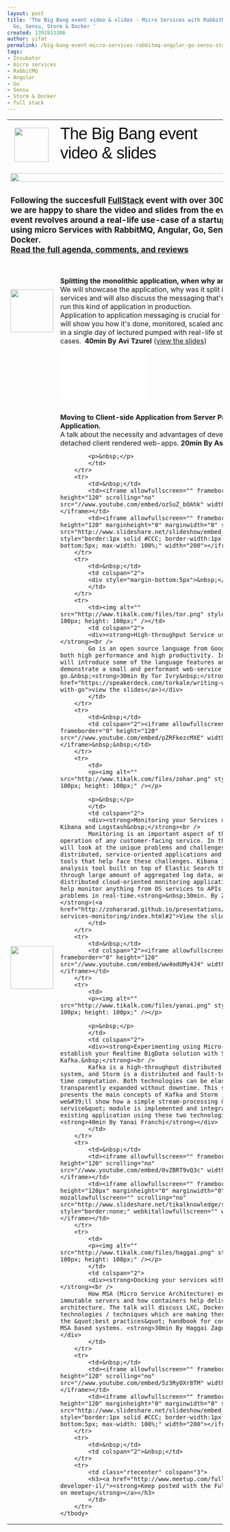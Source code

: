 ```yaml
---
layout: post
title: 'The Big Bang event video & slides - Micro Services with RabbitMQ, Angular,
  Go, Sensu, Storm & Docker '
created: 1391933386
author: yifat
permalink: /big-bang-event-micro-services-rabbitmq-angular-go-sensu-storm-docker
tags:
- Incubator
- micro services
- RabbitMQ
- Angular
- Go
- Sensu
- Storm & Docker
- full stack
---
```

<table border="0" cellpadding="2" cellspacing="2" style="width: 100%;">
	<tbody>
		<tr>
			<td style="width: 105px;">
			<p>&nbsp;&nbsp;<img alt="" src="http://www.tikalk.com/files/fullstack-logo.png" style="line-height: 1.6em; width: 80px; height: 80px;" /></p>
			</td>
			<td colspan="2">
			<p itemprop="name" style="color: rgba(0, 0, 0, 0.952941); font-family: Whitney, helvetica, arial, sans-serif; margin: 0px; padding: 0px 0px 9px; line-height: 1.1; font-weight: 700; font-size: 38px; letter-spacing: -0.75px;"><span style="font-weight: normal; line-height: 1.2em;">The Big Bang event&nbsp;</span><br />
			<span style="font-weight: normal; line-height: 1.2em;">video &amp;&nbsp;slides</span></p>
			</td>
		</tr>
		<tr>
			<td colspan="3"><img alt="" src="http://www.tikalk.com/files/fs-event2.png" style="height: 100%; width: 100%;" /></td>
		</tr>
		<tr>
			<td colspan="3">
			<h3>Following the succesfull <a href="http://www.meetup.com/full-stack-developer-il/">FullStack</a> event with over 300 members, we are happy to share the video and slides from the event. This event revolves around a real-life use-case of a startup growth using micro Services with RabbitMQ, Angular, Go, Sensu, Storm &amp; Docker.<br />
			<a href="http://www.meetup.com/full-stack-developer-il/events/155911442/">Read the full agenda, comments, and reviews</a></h3>
			</td>
		</tr>
		<tr>
			<td colspan="3">&nbsp;</td>
		</tr>
		<tr>
			<td><img alt="" src="http://www.tikalk.com/files/avitz.png" style="width: 100px; height: 100px; float: left;" /></td>
			<td colspan="2">
			<div><strong>Splitting the monolithic application, when why and how?&nbsp;</strong><br />
			We will showcase the application, why was it split into several services and will also discuss the messaging that&#39;s required to run this kind of application in production. &nbsp;<br />
			Application to application messaging is crucial for this to work, we will show you how it&#39;s done, monitored, scaled and deployed, all in a single day of lectured pumped with real-life stories and use-cases. &nbsp;<strong>40min By Avi Tzurel</strong> (<a href="https://speakerdeck.com/kensodev/scaling-extending-and-expanding-your-apps-through-messaging">view the slides</a>)</div>
			</td>
		</tr>
		<tr>
			<td>&nbsp;</td>
			<td><iframe allowfullscreen="" frameborder="0" height="120" src="//www.youtube.com/embed/sAdVFD7W4GU" width="200"></iframe></td>
		</tr>
		<tr>
			<td colspan="3">&nbsp;</td>
		</tr>
		<tr>
			<td><img alt="" src="http://www.tikalk.com/files/assaf_g.png" style="width: 100px; height: 100px;" /></td>
			<td colspan="2">
			<div><strong>Moving to Client-side Application from Server Page Application. </strong><br />
			A talk about the necessity and advantages of developing UI as detached client rendered web-apps.&nbsp;<strong>20min By Assaf Gannon</strong>&nbsp;</div>

			<p>&nbsp;</p>
			</td>
		</tr>
		<tr>
			<td>&nbsp;</td>
			<td><iframe allowfullscreen="" frameborder="0" height="120" scrolling="no" src="//www.youtube.com/embed/ozSuZ_bOAhk" width="200"></iframe></td>
			<td><iframe allowfullscreen="" frameborder="0" height="120" marginheight="0" marginwidth="0" scrolling="no" src="http://www.slideshare.net/slideshow/embed_code/30574926" style="border:1px solid #CCC; border-width:1px 1px 0; margin-bottom:5px; max-width: 100%;" width="200"></iframe></td>
		</tr>
		<tr>
			<td>&nbsp;</td>
			<td colspan="2">
			<div style="margin-bottom:5px">&nbsp;</div>
			</td>
		</tr>
		<tr>
			<td><img alt="" src="http://www.tikalk.com/files/tor.png" style="width: 100px; height: 100px;" />​</td>
			<td colspan="2">
			<div><strong>High-throughput Service using Go&nbsp;</strong><br />
			Go is an open source language from Google, combines both high performance and high productivity. In this talk I will introduce some of the language features and will demonstrate a small and performant web-service written in go.&nbsp;<strong>30min By Tor Ivry&nbsp;</strong>(<a href="https://speakerdeck.com/torkale/writing-web-services-with-go">view the slides</a>)</div>
			</td>
		</tr>
		<tr>
			<td>&nbsp;</td>
			<td colspan="2"><iframe allowfullscreen="" frameborder="0" height="120" src="//www.youtube.com/embed/pZRFkezcMXE" width="200"></iframe>&nbsp;&nbsp;</td>
		</tr>
		<tr>
			<td>
			<p><img alt="" src="http://www.tikalk.com/files/zohar.png" style="width: 100px; height: 100px;" />​</p>

			<p>&nbsp;</p>
			</td>
			<td colspan="2">
			<div><strong>Monitoring your Services using Sensu, Kibana and Logstash&nbsp;</strong><br />
			Monitoring is an important aspect of the day-to-day operation of any customer-facing service. In this talk we will look at the unique problems and challenges of monitoring distributed, service-oriented applications and focus on two tools that help face these challenges. Kibana is a visual log analysis tool built on top of Elastic Search that helps sift through large amount of aggregated log data, and Sensu is a distributed cloud-oriented monitoring application that can help monitor anything from OS services to APIs and react to problems in real-time.<strong>&nbsp;30min. By Zohar Arad </strong>(<a href="http://zohararad.github.io/presentations/micro-services-monitoring/index.html#2">View the slides</a>)</div>
			</td>
		</tr>
		<tr>
			<td>&nbsp;</td>
			<td colspan="2"><iframe allowfullscreen="" frameborder="0" height="120" src="//www.youtube.com/embed/ww4odUMy4J4" width="200"></iframe></td>
		</tr>
		<tr>
			<td>
			<p><img alt="" src="http://www.tikalk.com/files/yanai.png" style="width: 100px; height: 100px;" />​</p>

			<p>&nbsp;</p>
			</td>
			<td colspan="2">
			<div><strong>Experimenting using Micro-service to establish your Realtime BigData solution with Storm and Kafka.&nbsp;</strong><br />
			Kafka is a high-throughput distributed messaging system, and Storm is a distributed and fault-tolerant real-time computation. Both technologies can be elastically and transparently expanded without downtime. This session presents the main concepts of Kafka and Storm , and then we&#39;ll show how a simple stream-processing &quot;micro-service&quot; module is implemented and integrated with an existing application using these two technologies.&nbsp;<strong>40min By Yanai Franchi</strong></div>
			</td>
		</tr>
		<tr>
			<td>&nbsp;</td>
			<td><iframe allowfullscreen="" frameborder="0" height="120" scrolling="no" src="//www.youtube.com/embed/0vZBRT9vQ3c" width="200"></iframe></td>
			<td><iframe allowfullscreen="" frameborder="0" height="120px" marginheight="0" marginwidth="0" mozallowfullscreen="" scrolling="no" src="http://www.slideshare.net/tikalknowledge/slideshelf" style="border:none;" webkitallowfullscreen="" width="200px"></iframe></td>
		</tr>
		<tr>
			<td>
			<p><img alt="" src="http://www.tikalk.com/files/haggai.png" style="width: 100px; height: 100px;" /></p>
			</td>
			<td colspan="2">
			<div><strong>Docking your services with Docker&nbsp;</strong><br />
			How MSA (Micro Service Architecture) encourages immutable servers and how containers help deliver such an architecture. The talk will discuss LXC, Docker and technologies / techniques which are making there way in to the &quot;best practices&quot; handbook for containers in a MSA based systems. <strong>30min By Haggai Zaguri</strong></div>
			</td>
		</tr>
		<tr>
			<td>&nbsp;</td>
			<td><iframe allowfullscreen="" frameborder="0" height="120" scrolling="no" src="//www.youtube.com/embed/5z3RyOXr8TM" width="200"></iframe></td>
			<td><iframe allowfullscreen="" frameborder="0" height="120" marginheight="0" marginwidth="0" scrolling="no" src="http://www.slideshare.net/slideshow/embed_code/30572841" style="border:1px solid #CCC; border-width:1px 1px 0; margin-bottom:5px; max-width: 100%;" width="200"></iframe></td>
		</tr>
		<tr>
			<td>&nbsp;</td>
			<td colspan="2">&nbsp;</td>
		</tr>
		<tr>
			<td class="rtecenter" colspan="3">
			<h3><a href="http://www.meetup.com/full-stack-developer-il/"><strong>Keep posted with the Fullstack event on meetup</strong></a></h3>
			</td>
		</tr>
	</tbody>
</table>

<p>&nbsp;</p>

